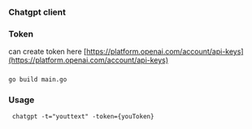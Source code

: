 
### Chatgpt client

### Token
can create token here
[https://platform.openai.com/account/api-keys](https://platform.openai.com/account/api-keys)
### 
```go build main.go ```

### Usage
``` chatgpt -t="youttext" -token={youToken}```